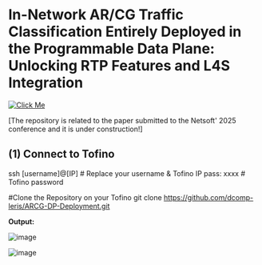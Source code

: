 # In-Network AR/CG Traffic Classification Entirely Deployed in the Programmable Data Plane: Unlocking RTP Features and L4S Integration

[![Click Me](https://img.shields.io/badge/Click%20Me-Visit%20Now-blue)]([https://example.com](https://netsoft2025.ieee-netsoft.org/))


[The repository is related to the paper submitted to the Netsoft' 2025 conference and it is under construction!]


## (1) Connect to Tofino
   ssh [username]@[IP]    # Replace your username & Tofino IP
   pass: xxxx             # Tofino password

   #Clone the Repository on your Tofino
   git clone https://github.com/dcomp-leris/ARCG-DP-Deployment.git

**Output:**

   ![image](https://github.com/user-attachments/assets/59d0e906-fa76-41dd-93be-78a22efd0c05)




![image](https://github.com/user-attachments/assets/cde365e7-f644-4c57-8498-8d291aa1a392)





 

